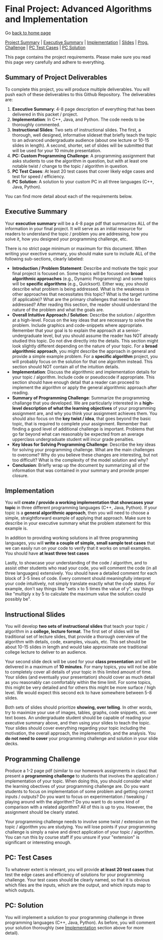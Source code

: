 Final Project: Advanced Algorithms and Implementation
===============================

Go [back to home page](./index.html)

[Project Summary](#summary) | [Executive Summary](#execsummary) | [Implementation](#implementation) | [Slides](#slides) | [Prog. Challenge](#pc) | [PC Test Cases](#testcases) | [PC Solution](#solution) 

This page contains the project requirements. Please make sure you read this page very carefully and adhere to everything.

<a name="summary"></a>Summary of Project Deliverables
---------------------------------------

To complete this project, you will produce multiple deliverables. You will push each of these deliverables to this Github Repository. The deliverables are:

1. **Executive Summary**: 4-8 page description of everything that has been delivered in this packet / project. 
2. **Implementation**: In C++, Java, and Python. The code needs to be thoroughly commented. 
3. **Instructional Slides**: Two sets of instructional slides. The first, a thorough, well designed, informative slideset that briefly teach the topic to an advanced undergraduate audience (about one lecture or 10-15 slides in length). A second, shorter, set of slides will be submitted that will be used for your 10 minute presentation.
4. **PC: Custom Programming Challenge**: A programming assignment that asks students to use the algorithm in question, but with at least one notable twist / change to the topic / algorithm in question.
5. **PC Test Cases**: At least 20 test cases that cover likely edge cases and test for speed / efficiency.
6. **PC Solution**: A solution to your custom PC in all three languages (C++, Java, Python).

You can find more detail about each of the requirements below.


<a name="execsummary"></a>Executive Summary
---------------------------------------

Your **executive summary** will be a 4-8 page pdf that summarizes ALL of the information in your final project. It will serve as an initial resource for readers to understand the topic / problem you are addressing, how you solve it, how you designed your programming challenge, etc.

There is no strict page minimum or maximum for this document. When writing your exective summary, you should make sure to include ALL of the following sub-sections, clearly labeled:

- **Introduction / Problem Statement**: Describe and motivate the topic your final project is focused on. Some topics will be focused on **broad algorithmic approaches** (e.g., Dynamic Programming) and some topics will be **specific algorithms** (e.g., Quicksort). Either way, you should describe what problem is being addressed. What is the weakness in other approaches that necessitates this topic? What is the target runtime (if applicable)? What are the primary challenges that need to be addressed? After reading this section, the reader should understand the nature of the problem and what the goals are.
- **Overall Intuitive Approach / Solution**: Describe the solution / algorithm at a high-level. Focus on the key ideas that are necessary to solve the problem. Include graphics and code-snippets where appropriate. Remember that your goal is to explain the approach at a senior-undergraduate level, but you should assume the reader has NOT already studied this topic. Do not dive directly into the details. This section might look slightly different depending on the nature of your topic. For a **broad algorithmic approach**, you might describe the approach in general and provide a simple example problem. For a **specific algorithm** project, you will probably focus on the solution for that one algorithm instead. This section should NOT contain all of the intuition details.
- **Implementation**: Discuss the algorithmic and implementation details for your topic / algorithm. Include code or pseudocode if appropriate. This section should have enough detail that a reader can proceed to implement the algorithm or apply the general algorithmic approach after reading.
- **Summary of Programming Challenge**: Summarize the programming challange that you developed. We are particularly interested in a **high-level description of what the learning objectives** of your programming assignment are, and why you think your assignment achieves them. You should also focus on the **key twist / idea**, that goes beyond the basic topic, that is required to complete your assignment. Remember that finding a good level of additional challenge is important. Problems that go far beyond what can reasonably be expected from an average upperclass undergraduate student will incur grade penalties.
- **Key Ideas for Solving Programming Challenge**: Describe the key ideas for solving your programming challenge. What are the main challenges to overcome? Why do you believe these changes are interesting, but not too difficult? What is the complexity of the model solution and why?
- **Conclusion**: Briefly wrap up the document by summarizing all of the information that was contained in your summary and provide proper closure.

<a name="implementation"></a>Implementation
---------------------------------------

You will **create / provide a working implementation that showcases your topic** in three different programming languages (C++, Java, Python). If your topic is a **general algorithmic approach**, then you will need to choose a simple, straightforward example of applying that approach. Make sure to describe in your executive summary what the problem statement for this example is.

In addition to providing working solutions in all three programming languages, you will **write a couple of simple, small sample test cases** that we can easily run on your code to verify that it works on small examples. You should have **at least three test cases**

Lastly, to showcase your understanding of the code / algorithm, and to assist other students who read your code, you will comment the code (in all three languages) extensively. You should have a detailed comment for each block of 3-5 lines of code. Every comment should meaningfully interpret your code intuitively, not simply translate exactly what the code states. For example, don't say things like "sets x to 5 times the value of y", say things like "multiply x by 5 to calculate the maximum value the solution could possibly be".


<a name="slides"></a>Instructional Slides
---------------------------------------

You will develop **two sets of instructional slides** that teach your topic / algorithm in a **college, lecture format**. The first set of slides will be traditional set of lecture slides, that provide a thorough overview of the algorithm with details, code, examples, visuals, etc. This set should be about 10-15 slides in length and would take approximate one traditional college lecture to deliver to an audience. 

Your second slide deck will be used for your **class presentation** and will be delivered in a maximum of **10 minutes**. For many topics, you will not be able to completely cover all details of your topic in this limited amount of time. Your slides (and eventually your presentation) should cover as much detail as you reasonably can comfortably within the time limit. For some topics, this might be very detailed and for others this might be more surface / high level. We would expect this second eck to have somewhere between 5-8 slides.

Both sets of slides should prioritize **showing, over telling**. In other words, try to maximize your use of images, tables, graphs, code snippets, etc. over text boxes. An undergraduate student should be capable of reading your executive summary above, and then using your slides to teach the topic. Your slides should cover everything regarding your topic including the motivation, the overall approach, the implementation, and the analysis. You **do not need to cover** your programming challenge and solution in your slide decks.


<a name="pc"></a>Programming Challenge
---------------------------------------

Produce a 1-2 page pdf (similar to our homework assignments in class) that present a **programming challenge** to students that involves the application / implementation of your topic. When doing this, you should consider what the learning obectives of your programming challenge are. Do you want students to focus on implementation of some problem and getting correct inputs / outputs? Do you want to focus on experimentation / tweaking / playing around with the algorithm? Do you want to do some kind of comparison with a related algorithm? All of this is up to you. However, the assignment should be clearly stated.

Your programming challenge needs to involve some twist / extension on the topic / algorithm you are studying. You will lose points if your programming challenge is simply a naive and direct application of your topic / algorithm. You can run this by course staff if you unsure if your "extension" is significant or interesting enough.

<a name="testcases"></a>PC: Test Cases
---------------------------------------

To whatever extent is relevant, you will provide **at least 20 test cases** that test the edge cases and efficiency of solutions for your programming challenge. Your test cases should be clearly named, so that it is obvious which files are the inputs, which are the output, and which inputs map to which outputs.

<a name="solution"></a>PC: Solution
---------------------------------------

You will implement a solution to your programming challenge in three programming languages (C++, Java, Python). As before, you will comment your solution thoroughly (see [Implementation](#implementation) section above for more detail).

